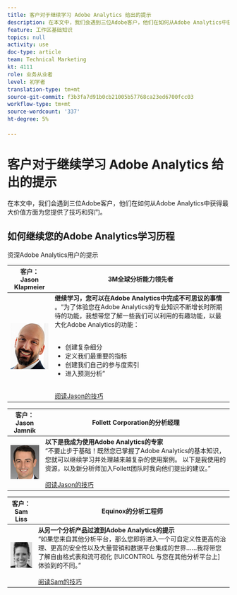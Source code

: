 ```yaml
---
title: 客户对于继续学习 Adobe Analytics 给出的提示
description: 在本文中，我们会遇到三位Adobe客户，他们在如何从Adobe Analytics中获得最大价值方面为您提供了技巧和窍门。
feature: 工作区基础知识
topics: null
activity: use
doc-type: article
team: Technical Marketing
kt: 4111
role: 业务从业者
level: 初学者
translation-type: tm+mt
source-git-commit: f3b3fa7d91b0cb21005b57768ca23ed6700fcc03
workflow-type: tm+mt
source-wordcount: '337'
ht-degree: 5%

---
```



# 客户对于继续学习 Adobe Analytics 给出的提示

在本文中，我们会遇到三位Adobe客户，他们在如何从Adobe Analytics中获得最大价值方面为您提供了技巧和窍门。

## 如何继续您的Adobe Analytics学习历程

资深Adobe Analytics用户的提示

| 客户：<br>Jason Klapmeier | 3M全球分析能力领先者 |
|------------|------------|
| ![杰森·克拉普迈尔](assets/jasonklapmeier.jpg) | **继续学习，您可以在Adobe Analytics中完成不可思议的事情** <br> 。“为了体验您在Adobe Analytics的专业知识不断增长时所期待的功能，我想带您了解一些我们可以利用的有趣功能，以最大化Adobe Analytics的功能：  <br><br><ul><li>创建复杂细分</li><li>定义我们最重要的指标</li><li>创建我们自己的参与度索引</li><li>进入预测分析”</li></ul><br>[阅读Jason的技巧](https://experienceleaguecommunities.adobe.com/t5/Adobe-Analytics-Discussions/Incredible-Things-You-Can-Do-in-Adobe-Analytics/td-p/354333) |

| 客户：<br>Jason Jamnik | Follett Corporation的分析经理 |
|------------|------------|
| ![杰森·克拉普迈尔](assets/jasonjamnik.jpg) | **以下是我成为使用Adobe Analytics的专家** <br> “不要止步于基础！既然您已掌握了Adobe Analytics的基本知识，您就可以继续学习并处理越来越复杂的使用案例。 以下是我使用的资源，以及新分析师加入Follett团队时我向他们提出的建议。”<br><br>[阅读Jason的技巧](https://experienceleaguecommunities.adobe.com/t5/Adobe-Analytics-Discussions/Here-are-the-resources-I-used-to-become-an-expert-at-using-Adobe/m-p/354226) |

| 客户：<br>Sam Liss | Equinox的分析工程师 |
|------------|------------|
| ![山姆·利斯](assets/samliss.jpg) | **从另一个分析产品过渡到Adobe Analytics的提示** <br> “如果您来自其他分析平台，那么您即将进入一个可自定义性更高的治理、更高的安全性以及大量营销和数据平台集成的世界……我将带您了解自由格式表和流可视化 [!UICONTROL 与您在其他分析平台上]   体验到的不同。”<br><br>[阅读Sam的技巧](https://experienceleaguecommunities.adobe.com/t5/Adobe-Analytics-Discussions/An-Analyst-s-Quick-Start-Guide-Switching-to-Adobe/td-p/354312) |
